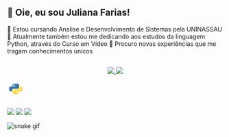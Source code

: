 ##  👋 Oie, eu sou Juliana Farias!
📖 Estou cursando Analise e Desenvolvimento de Sistemas pela UNINASSAU
🌱 Atualmente também estou me dedicando aos estudos da linguagem Python, através do Curso em Vídeo
💞️ Procuro novas experiências que me tragam conhecimentos únicos

##

<div align="center">
<a href="https://github.com/jufarias">
<img height="180em" src="https://github-readme-stats.vercel.app/api?username=jufarias&show_icons=true&theme=dracula&include_all_commits=true&count_private=true"/>
<img height="180em" src="https://github-readme-stats.vercel.app/api/top-langs/?username=jufarias&layout=compact&langs_count=7&theme=dracula"/>
  
</div>
<div style="display: inline_block"><br>
<img align="center" alt="Rafa-Python" height="30" width="40" src="https://raw.githubusercontent.com/devicons/devicon/master/icons/python/python-original.svg">

</div>
  
  ##
  
  <div> 
    <a href="https://instagram.com/pretajufarias" target="_blank"><img src="https://img.shields.io/badge/-Instagram-%23E4405F?style=for-the-badge&logo=instagram&logoColor=white" target="_blank"></a>
    <a href="https://www.linkedin.com/in/https://www.linkedin.com/in/jhufarias/" target="_blank"><img src="https://img.shields.io/badge/-LinkedIn-%230077B5?style=for-the-badge&logo=linkedin&logoColor=white" target="_blank"></a> 
    <a href = "mailto:contatojuliannafarias@gmail.com"><img src="https://img.shields.io/badge/-Gmail-%23333?style=for-the-badge&logo=gmail&logoColor=white" target="_blank"></a>
    
![snake gif](https://github.com/jufariasO/jufarias/blob/output/github-contribution-grid-snake.svg)

